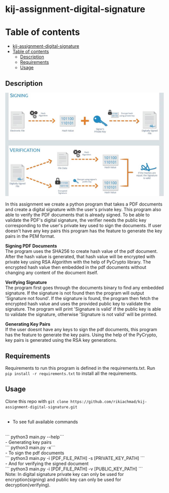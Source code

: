 # kij-assignment-digital-signature

# Table of contents
- [kij-assignment-digital-signature](#kij-assignment-digital-signature)
- [Table of contents](#table-of-contents)
  - [Description](#description)
  - [Requirements](#requirements)
  - [Usage](#usage)

## Description
![alt text](https://github.com/rikiachmad/kij-assignment-digital-signature/blob/main/assets/digital-signature.jpg?raw=true)

In this assignment we create a python program that takes a PDF documents and create a digital signature with the user's private key. This program also able to verify the PDF documents that is already signed. To be able to validate the PDF's digital signature, the verifier needs the public key corresponding to the user's private key used to sign the documents. If user doesn't have any key pairs this program has the feature to generate the key pairs in the PEM format.

**Signing PDF Documents**
<br />
The program uses the SHA256 to create hash value of the pdf document. After the hash value is generated, that hash value will be encrypted with private key using RSA Algorithm with the help of PyCrypto library. The encrypted hash value then embedded in the pdf documents without changing any content of the document itself.

**Verifying Signature**
<br />
The program first goes through the documents binary to find any embedded signature. If the signature is not found then the program will output 'Signature not found'. If the signature is found, the program then fetch the encrypted hash value and uses the provided public key to validate the signature. The program will print 'Signature is valid' if the public key is able to validate the signature, otherwise 'Signature is not valid' will be printed.

**Generating Key Pairs**
<br />
If the user doesnt have any keys to sign the pdf documents, this program has the feature to generate the key pairs. Using the help of the PyCrypto, key pairs is generated using the RSA key generations.

## Requirements
Requirements to run this program is defined in the requirements.txt. Run ``` pip install -r requirements.txt``` to install all the requirements.

## Usage
Clone this repo with
``` git clone https://github.com/rikiachmad/kij-assignment-digital-signature.git ```  
<br />
- To see full available commands
<br />
``` python3 main.py --help```
<br />
- Generating key pairs
<br />
``` python3 main.py -x```
<br />
- To sign the pdf documents
<br />
``` python3 main.py -i [PDF_FILE_PATH] -s [PRIVATE_KEY_PATH] ```
<br />
- And for verifying the signed document
<br />
``` python3 main.py -i [PDF_FILE_PATH] -v [PUBLIC_KEY_PATH] ```
<br />
Note: In digital signature private key can only be used for encryption(signing) and public key can only be used for decryption(verifying).